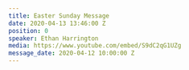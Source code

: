 ```yaml
---
title: Easter Sunday Message
date: 2020-04-13 13:46:00 Z
position: 0
speaker: Ethan Harrington
media: https://www.youtube.com/embed/S9dC2qG1UZg
message_date: 2020-04-12 10:00:00 Z
---
```


